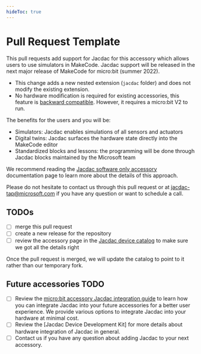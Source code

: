 ```yaml
---
hideToc: true
---
```


# Pull Request Template

This pull requests add support for Jacdac for this accessory
which allows users to use simulators in MakeCode. Jacdac support will be released in the next major release of MakeCode for micro:bit (summer 2022).

-   This change adds a new nested extension (`jacdac` folder)
and does not modify the existing extension.
-   No hardware modification is required for existing accessories, this feature
is [backward compatible](https://microsoft.github.io/jacdac-docs/ddk/microbit/software-only-accessory/). However, it requires a micro:bit V2 to run.

The benefits for the users and you will be:

-   Simulators: Jacdac enables simulations of all sensors and actuators
-   Digital twins: Jacdac surfaces the hardware state directly into the MakeCode editor
-   Standardized blocks and lessons: the programming will be done through
Jacdac blocks maintained by the Microsoft team

We recommend reading the [Jacdac software only accessory](https://microsoft.github.io/jacdac-docs/ddk/microbit/software-only-accessory/) documentation page to learn more 
about the details of this approach.

Please do not hesitate to contact us through this pull request or at jacdac-tap@microsoft.com 
if you have any question or want to schedule a call.

## TODOs

- [ ] merge this pull request
- [ ] create a new release for the repository
- [ ] review the accessory page in the [Jacdac device catalog](https://microsoft.github.io/jacdac-docs/devices/) to make sure we got all the details right

Once the pull request is merged, we will update the catalog to point to it rather than our temporary fork.

## Future accessories TODO

- [ ] Review the [micro:bit accessory Jacdac integration guide](https://microsoft.github.io/jacdac-docs/ddk/microbit/) to learn how you can integrate Jacdac into your future accessories
for a better user experience. We provide various options to integrate Jacdac into your hardware at minimal cost.
- [ ] Review the [Jacdac Device Development Kit] for more details about hardware integration
of Jacdac in general.
- [ ] Contact us if you have any question about adding Jacdac to your next accessory.